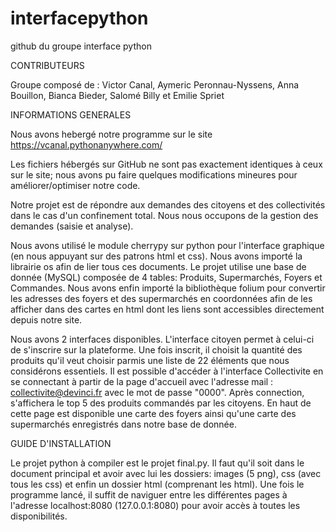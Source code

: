 # interfacepython
github du groupe interface python

CONTRIBUTEURS

Groupe composé de : Victor Canal, Aymeric Peronnau-Nyssens, Anna Bouillon, Bianca Bieder, Salomé Billy et Emilie Spriet

INFORMATIONS GENERALES

Nous avons hebergé notre programme sur le site https://vcanal.pythonanywhere.com/

Les fichiers hébergés sur GitHub ne sont pas exactement identiques à ceux sur le site; nous avons pu faire quelques modifications mineures pour améliorer/optimiser notre code.

Notre projet est de répondre aux demandes des citoyens et des collectivités dans le cas d'un confinement total. Nous nous occupons de la gestion des demandes (saisie et analyse). 


Nous avons utilisé le module cherrypy sur python pour l'interface graphique (en nous appuyant sur des patrons html et css). Nous avons importé la librairie os afin de lier tous ces documents. Le projet utilise une base de donnée (MySQL) composée de 4 tables: Produits, Supermarchés, Foyers et Commandes. Nous avons enfin importé la bibliothèque folium pour convertir les adresses des foyers et des supermarchés en coordonnées afin de les afficher dans des cartes en html dont les liens sont accessibles directement depuis notre site. 


Nous avons 2 interfaces disponibles. L'interface citoyen permet à celui-ci de s'inscrire sur la plateforme. Une fois inscrit, il choisit la quantité des produits qu'il veut choisir parmis une liste de 22 éléments que nous considérons essentiels. Il est possible d'accéder à l'interface Collectivite en se connectant à partir de la page d'accueil avec l'adresse mail : collectivite@devinci.fr avec le mot de passe "0000". Après connection, s'affichera le top 5 des produits commandés par les citoyens. En haut de cette page est disponible une carte des foyers ainsi qu'une carte des supermarchés enregistrés dans notre base de donnée. 


GUIDE D'INSTALLATION

Le projet python à compiler est le projet final.py. Il faut qu'il soit dans le document principal et avoir avec lui les dossiers: images (5 png), css (avec tous les css) et enfin un dossier html (comprenant les html). Une fois le programme lancé, il suffit de naviguer entre les différentes pages à l'adresse localhost:8080 (127.0.0.1:8080) pour avoir accès à toutes les disponibilités. 
